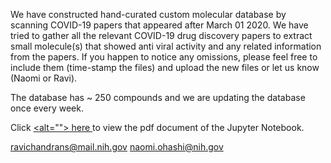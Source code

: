 We have constructed hand-curated custom molecular database by scanning 
COVID-19 papers that appeared after March 01 2020. 
We have tried to gather all the relevant COVID-19 drug discovery papers 
to extract small molecule(s) that showed anti viral activity and any related
information from the papers. If you happen to notice any omissions, please feel free to include them (time-stamp the files) 
and upload the new files or let us know (Naomi or Ravi). 

The database has ~ 250 compounds and we are updating the database once 
every week. 

Click <a href="COVID19-inhibitors-disruptors.pdf" class="image fit"><alt=""> here </a> to view the pdf document of the Jupyter Notebook. 

ravichandrans@mail.nih.gov
naomi.ohashi@nih.gov

